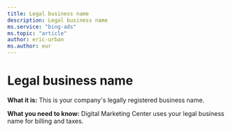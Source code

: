 ```yaml
---
title: Legal business name
description: Legal business name
ms.service: "bing-ads"
ms.topic: "article"
author: eric-urban
ms.author: eur
---
```


# Legal business name

**What it is:** This is your company's legally registered business name.

**What you need to know:** Digital Marketing Center uses your legal business name for billing and taxes.


